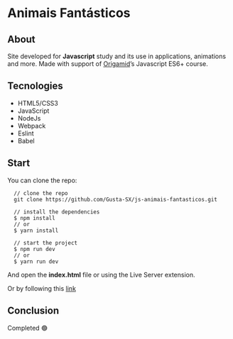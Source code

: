 # Animais Fantásticos

## About
Site developed for **Javascript** study and its use in applications, animations and more. Made with support of [Origamid](https://www.origamid.com/)’s Javascript ES6+ course.

## Tecnologies

- HTML5/CSS3
- JavaScript
- NodeJs
- Webpack
- Eslint
- Babel

## Start
You can clone the repo:
```
  // clone the repo
  git clone https://github.com/Gusta-SX/js-animais-fantasticos.git
  
  // install the dependencies
  $ npm install
  // or
  $ yarn install
  
  // start the project
  $ npm run dev
  // or
  $ yarn run dev
```
And open the **index.html** file or using the Live Server extension.

Or by following this [link](https://gusta-sx-js-animals.netlify.app/)

## Conclusion
Completed 🟢
